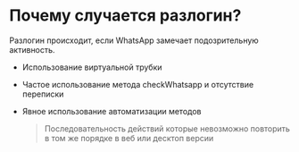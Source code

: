 # Почему случается разлогин?

Разлогин происходит, если WhatsApp замечает подозрительную активность.

* Использование виртуальной трубки

* Частое использование метода checkWhatsapp и отсутствие переписки

* Явное использование автоматизации методов

    > Последовательность действий которые невозможно повторить в том же порядке в веб или десктоп версии